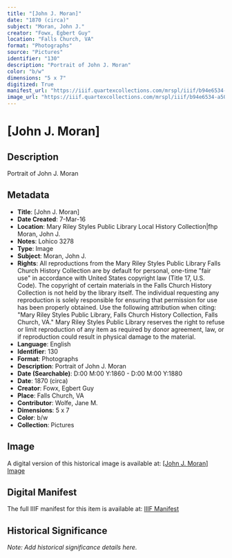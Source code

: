 ```yaml
---
title: "[John J. Moran]"
date: "1870 (circa)"
subject: "Moran, John J."
creator: "Fowx, Egbert Guy"
location: "Falls Church, VA"
format: "Photographs"
source: "Pictures"
identifier: "130"
description: "Portrait of John J. Moran"
color: "b/w"
dimensions: "5 x 7"
digitized: True
manifest_url: "https://iiif.quartexcollections.com/mrspl/iiif/b94e6534-a504-46c1-a263-ca6491e2860e/manifest"
image_url: "https://iiif.quartexcollections.com/mrspl/iiif/b94e6534-a504-46c1-a263-ca6491e2860e/full/full/0/default.jpg"
---
```


# [John J. Moran]

## Description

Portrait of John J. Moran

## Metadata

- **Title**: [John J. Moran]
- **Date Created**: 7-Mar-16
- **Location**: Mary Riley Styles Public Library Local History Collection|fhp Moran, John J.
- **Notes**: Lohico 3278
- **Type**: Image
- **Subject**: Moran, John J.
- **Rights**: All reproductions from the Mary Riley Styles Public Library Falls Church History Collection are by default for personal, one-time "fair use" in accordance with United States copyright law (Title 17, U.S. Code). The copyright of certain materials in the Falls Church History Collection is not held by the library itself. The individual requesting any reproduction is solely responsible for ensuring that permission for use has been properly obtained. Use the following attribution when citing: "Mary Riley Styles Public Library, Falls Church History Collection, Falls Church, VA." Mary Riley Styles Public Library reserves the right to refuse or limit reproduction of any item as required by donor agreement, law, or if reproduction could result in physical damage to the material.
- **Language**: English
- **Identifier**: 130
- **Format**: Photographs
- **Description**: Portrait of John J. Moran
- **Date (Searchable)**: D:00 M:00 Y:1860 - D:00 M:00 Y:1880
- **Date**: 1870 (circa)
- **Creator**: Fowx, Egbert Guy
- **Place**: Falls Church, VA
- **Contributor**: Wolfe, Jane M.
- **Dimensions**: 5 x 7
- **Color**: b/w
- **Collection**: Pictures

## Image

A digital version of this historical image is available at:
[[John J. Moran] Image](https://iiif.quartexcollections.com/mrspl/iiif/b94e6534-a504-46c1-a263-ca6491e2860e/full/full/0/default.jpg)

## Digital Manifest

The full IIIF manifest for this item is available at:
[IIIF Manifest](https://iiif.quartexcollections.com/mrspl/iiif/b94e6534-a504-46c1-a263-ca6491e2860e/manifest)

## Historical Significance

*Note: Add historical significance details here.*
